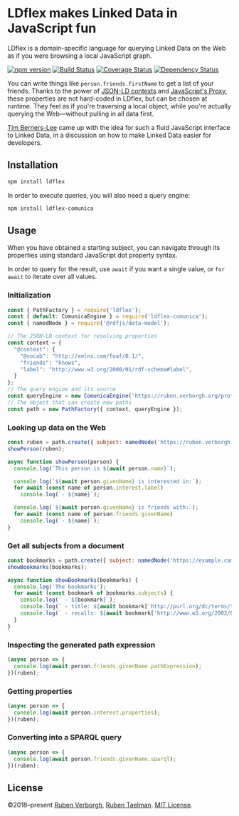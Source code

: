 # LDflex makes Linked Data in JavaScript fun
LDflex is a domain-specific language
for querying Linked Data on the Web
as if you were browsing a local JavaScript graph.

[![npm version](https://img.shields.io/npm/v/ldflex.svg)](https://www.npmjs.com/package/ldflex)
[![Build Status](https://travis-ci.org/RubenVerborgh/LDflex.svg?branch=master)](https://travis-ci.org/RubenVerborgh/LDflex)
[![Coverage Status](https://coveralls.io/repos/github/RubenVerborgh/LDflex/badge.svg?branch=master)](https://coveralls.io/github/RubenVerborgh/LDflex?branch=master)
[![Dependency Status](https://david-dm.org/RubenVerborgh/LDflex.svg)](https://david-dm.org/RubenVerborgh/LDflex)

You can write things like `person.friends.firstName`
to get a list of your friends.
Thanks to the power of [JSON-LD contexts](https://www.w3.org/TR/json-ld/#the-context)
and [JavaScript's Proxy](https://developer.mozilla.org/en-US/docs/Web/JavaScript/Reference/Global_Objects/Proxy),
these properties are not hard-coded in LDflex,
but can be chosen at runtime.
They feel as if you're traversing a local object,
while you're actually querying the Web—without
pulling in all data first.

[Tim Berners-Lee](https://www.w3.org/People/Berners-Lee/)
came up with the idea for such a fluid JavaScript interface to Linked Data,
in a discussion on how to make Linked Data easier for developers.

## Installation
```bash
npm install ldflex
```

In order to execute queries,
you will also need a query engine:
```bash
npm install ldflex-comunica
```

## Usage
When you have obtained a starting subject,
you can navigate through its properties
using standard JavaScript dot property syntax.

In order to query for the result,
use `await` if you want a single value,
or `for await` to iterate over all values.

### Initialization
```JavaScript
const { PathFactory } = require('ldflex');
const { default: ComunicaEngine } = require('ldflex-comunica');
const { namedNode } = require('@rdfjs/data-model');

// The JSON-LD context for resolving properties
const context = {
  "@context": {
    "@vocab": "http://xmlns.com/foaf/0.1/",
    "friends": "knows",
    "label": "http://www.w3.org/2000/01/rdf-schema#label",
  }
};
// The query engine and its source
const queryEngine = new ComunicaEngine('https://ruben.verborgh.org/profile/');
// The object that can create new paths
const path = new PathFactory({ context, queryEngine });
```

### Looking up data on the Web
```JavaScript
const ruben = path.create({ subject: namedNode('https://ruben.verborgh.org/profile/#me') });
showPerson(ruben);

async function showPerson(person) {
  console.log(`This person is ${await person.name}`);

  console.log(`${await person.givenName} is interested in:`);
  for await (const name of person.interest.label)
    console.log(`- ${name}`);

  console.log(`${await person.givenName} is friends with:`);
  for await (const name of person.friends.givenName)
    console.log(`- ${name}`);
}
```


### Get all subjects from a document
```javascript
const bookmarks = path.create({ subject: namedNode('https://example.com/bookmarks.ttl') });
showBookmarks(bookmarks);

async function showBookmarks(bookmarks) {
  console.log('The bookmarks');
  for await (const bookmark of bookmarks.subjects) {
    console.log(` - ${bookmark}`);
    console.log(` - title: ${await bookmark['http://purl.org/dc/terms/title']}`);
    console.log(` - recalls: ${await bookmark['http://www.w3.org/2002/01/bookmark#recalls']}`);
  }
}
```

### Inspecting the generated path expression
```JavaScript
(async person => {
  console.log(await person.friends.givenName.pathExpression);
})(ruben);

```

### Getting properties 
```JavaScript
(async person => {
  console.log(await person.interest.properties);
})(ruben);

```

### Converting into a SPARQL query
```JavaScript
(async person => {
  console.log(await person.friends.givenName.sparql);
})(ruben);

```

## License
©2018–present
[Ruben Verborgh](https://ruben.verborgh.org/),
[Ruben Taelman](https://www.rubensworks.net/).
[MIT License](https://github.com/RubenVerborgh/LDflex/blob/master/LICENSE.md).
